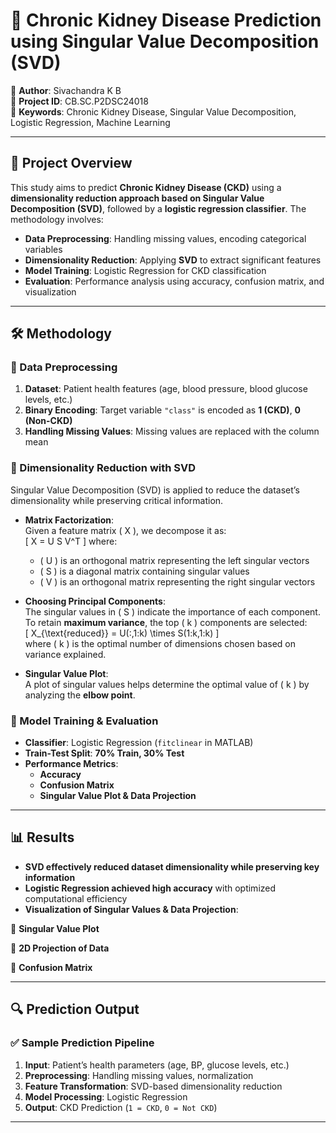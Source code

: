 # 🏥 Chronic Kidney Disease Prediction using Singular Value Decomposition (SVD)  

📌 **Author**: Sivachandra K B  
📅 **Project ID**: CB.SC.P2DSC24018  
📜 **Keywords**: Chronic Kidney Disease, Singular Value Decomposition, Logistic Regression, Machine Learning  

---

## 📌 Project Overview  
This study aims to predict **Chronic Kidney Disease (CKD)** using a **dimensionality reduction approach based on Singular Value Decomposition (SVD)**, followed by a **logistic regression classifier**. The methodology involves:  
- **Data Preprocessing**: Handling missing values, encoding categorical variables  
- **Dimensionality Reduction**: Applying **SVD** to extract significant features  
- **Model Training**: Logistic Regression for CKD classification  
- **Evaluation**: Performance analysis using accuracy, confusion matrix, and visualization  

---

## 🛠 Methodology  

### 🔹 Data Preprocessing  
1. **Dataset**: Patient health features (age, blood pressure, blood glucose levels, etc.)  
2. **Binary Encoding**: Target variable `"class"` is encoded as **1 (CKD)**, **0 (Non-CKD)**  
3. **Handling Missing Values**: Missing values are replaced with the column mean  

### 🔹 Dimensionality Reduction with SVD  
Singular Value Decomposition (SVD) is applied to reduce the dataset’s dimensionality while preserving critical information.  

- **Matrix Factorization**:  
  Given a feature matrix \( X \), we decompose it as:  
  \[
  X = U S V^T
  \]
  where:  
  - \( U \) is an orthogonal matrix representing the left singular vectors  
  - \( S \) is a diagonal matrix containing singular values  
  - \( V \) is an orthogonal matrix representing the right singular vectors  

- **Choosing Principal Components**:  
  The singular values in \( S \) indicate the importance of each component. To retain **maximum variance**, the top \( k \) components are selected:  
  \[
  X_{\text{reduced}} = U(:,1:k) \times S(1:k,1:k)
  \]  
  where \( k \) is the optimal number of dimensions chosen based on variance explained.

- **Singular Value Plot**:  
  A plot of singular values helps determine the optimal value of \( k \) by analyzing the **elbow point**.

### 🔹 Model Training & Evaluation  
- **Classifier**: Logistic Regression (`fitclinear` in MATLAB)  
- **Train-Test Split**: **70% Train, 30% Test**  
- **Performance Metrics**:  
  - **Accuracy**  
  - **Confusion Matrix**  
  - **Singular Value Plot & Data Projection**  

---

## 📊 Results  

- **SVD effectively reduced dataset dimensionality while preserving key information**  
- **Logistic Regression achieved high accuracy** with optimized computational efficiency  
- **Visualization of Singular Values & Data Projection**:  

📌 **Singular Value Plot**  

📌 **2D Projection of Data**   

📌 **Confusion Matrix**  

---

## 🔍 Prediction Output  

### ✅ Sample Prediction Pipeline  
1. **Input**: Patient’s health parameters (age, BP, glucose levels, etc.)  
2. **Preprocessing**: Handling missing values, normalization  
3. **Feature Transformation**: SVD-based dimensionality reduction  
4. **Model Processing**: Logistic Regression  
5. **Output**: CKD Prediction (`1 = CKD`, `0 = Not CKD`)  


---

